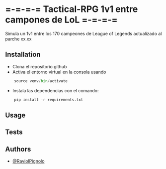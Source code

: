 # =-=-=-= Tactical-RPG 1v1 entre campones de LoL =-=-=-=
Simula un 1v1 entre los 170 campeones de League of Legends actualizado al parche xx.xx

## Installation

- Clona el repositorio github
- Activa el entorno virtual en la consola usando
```python
    source venv/bin/activate
```
- Instala las dependencias con el comando:
```python
    pip install -r requirements.txt
```

## Usage

## Tests

## Authors
- [@RaviolPignolo](https://github.com/RaviolPignolo)